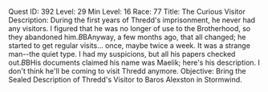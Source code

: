 Quest ID: 392
Level: 29
Min Level: 16
Race: 77
Title: The Curious Visitor
Description: During the first years of Thredd's imprisonment, he never had any visitors. I figured that he was no longer of use to the Brotherhood, so they abandoned him.$B$BAnyway, a few months ago, that all changed; he started to get regular visits... once, maybe twice a week. It was a strange man--the quiet type. I had my suspicions, but all his papers checked out.$B$BHis documents claimed his name was Maelik; here's his description. I don't think he'll be coming to visit Thredd anymore.
Objective: Bring the Sealed Description of Thredd's Visitor to Baros Alexston in Stormwind.

